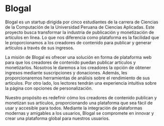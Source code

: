 # Blogal
Blogal es un startup dirigida por cinco estudiantes de la carrera de Ciencias de la Computación de la Universidad Peruana de Ciencias Aplicadas. Este proyecto busca transformar la industria de publicación y monetización de artículos en línea. Lo que nos diferencia como plataforma es la facilidad que le proporcionamos a los creadores de contenido para publicar y generar artículos a través de sus ingresos.

La misión de Blogal es ofrecer una solución en forma de plataforma web para que los creadores de contenido puedan publicar artículos y monetizarlos. Nosotros le daremos a los creadores la opción de obtener ingresos mediante suscripciones y donaciones. Además, les proporcionaremos herramientas de análisis sobre el rendimiento de sus artículos. Por otro lado, los lectores tendrán una experiencia intuitiva sobre la página con opciones de personalización.

Nuestro propósito es redefinir cómo los creadores de contenido publican y monetizan sus artículos, proporcionando una plataforma que sea fácil de usar y accesible para todos. Mediante la integración de plataformas modernas y amigables a los usuarios, Blogal se compromete en innovar y crear una plataforma global para nuestros usuarios.
